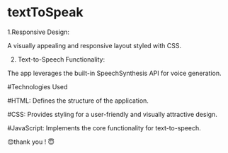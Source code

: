 # textToSpeak


1.Responsive Design:

A visually appealing and responsive layout styled with CSS.

2. Text-to-Speech Functionality:

The app leverages the built-in SpeechSynthesis API for voice generation.


#Technologies Used

#HTML: Defines the structure of the application.

#CSS: Provides styling for a user-friendly and visually attractive design.

#JavaScript: Implements the core functionality for text-to-speech.

😊thank you ! 😇


